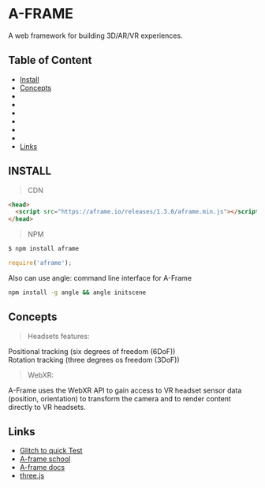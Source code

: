 # A-FRAME
A web framework for building 3D/AR/VR experiences.
## Table of Content
* [Install](#install)
* [Concepts](#concepts)
* []()
* []()
* []()
* []()
* []()
* []()
* [Links](#links)

## INSTALL
> CDN    
```html
<head>
  <script src="https://aframe.io/releases/1.3.0/aframe.min.js"></script>
</head>
```
> NPM   
```bash
$ npm install aframe
```
```javascript
require('aframe');
```
Also can use angle: command line interface for A-Frame
```bash
npm install -g angle && angle initscene
```
## Concepts
> Headsets features:   

Positional tracking (six degrees of freedom (6DoF))   
Rotation tracking (three degrees os freedom (3DoF))   

> WebXR:    

A-Frame uses the WebXR API to gain access to VR headset sensor data (position, orientation) to transform the camera and to render content directly to VR headsets.










## Links
* [Glitch to quick Test](https://glitch.com/edit/#!/reliable-righteous-belt?path=index.html%3A6%3A8)
* [A-frame school](https://aframe.io/)   
* [A-frame docs](https://aframe.io/docs/1.3.0/introduction/)
* [three.js](https://threejs.org/)
